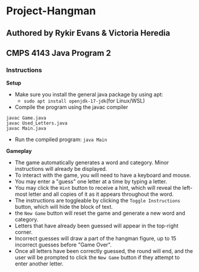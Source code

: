 # Project-Hangman

## Authored by Rykir Evans & Victoria Heredia
## CMPS 4143 Java Program 2

### Instructions

**Setup**
- Make sure you install the general java package by using apt: 
     - `sudo apt install openjdk-17-jdk`(for Linux/WSL)
- Compile the program using the javac compiler
```
javac Game.java
javac Used_Letters.java
javac Main.java
```

- Run the compiled program: `java Main`

**Gameplay**
- The game automatically generates a word and category. Minor instructions will already be displayed.
- To interact with the game, you will need to have a keyboard and mouse. 
- You may enter a "guess" one letter at a time by typing a letter.
- You may click the `Hint` button to receive a hint, which will reveal the left-most letter and all copies of it as it appears throughout the word.
- The instructions are toggleable by clicking the `Toggle Instructions` button, which will hide the block of text.
- the `New Game` button will reset the game and generate a new word and category. 
- Letters that have already been guessed will appear in the top-right corner.
- Incorrect guesses will draw a part of the hangman figure, up to 15 incorrect guesses before "Game Over".
- Once all letters have been correctly guessed, the round will end, and the user will be prompted to click the `New Game` button if they attempt to enter another letter.